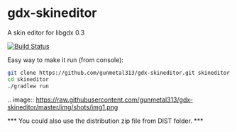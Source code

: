 gdx-skineditor
==============

A skin editor for libgdx 0.3

[![Build Status](https://drone.io/github.com/gunmetal313/gdx-skineditor/status.png)](https://drone.io/github.com/gunmetal313/gdx-skineditor/latest)

Easy way to make it run (from console):

```sh
git clone https://github.com/gunmetal313/gdx-skineditor.git skineditor
cd skineditor
./gradlew run
```

.. image:: https://raw.githubusercontent.com/gunmetal313/gdx-skineditor/master/img/shots/img1.png

*** You could also use the distribution zip file from DIST folder. ***


